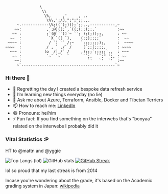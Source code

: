 ```
               \
                \\
                 \%,     ,'     , ,.
                  \%\,';/J,";";";;,,.
     ~.------------\%;((`);)));`;;,.,-----------,~
    ~~:           ,`;@)((;`,`((;(;;);;,`         :~~
   ~~ :           ;`(@```))`~ ``; );(;));;,      : ~~
  ~~  :            `X `(( `),    (;;);;;;`       :  ~~
 ~~~~ :            / `) `` /;~   `;;;;;;;);,     :  ~~~~
~~~~  :           / , ` ,/` /     (`;;(;;;;,     : ~~~~
  ~~~ :          (o  /]_/` /     ,);;;`;;;;;`,,  : ~~~
   ~~ :           `~` `~`  `      ``;,  ``;" ';, : ~~
    ~~:                             `'   `'  `'  :~~
     ~`-----------------------------------------`~
```
### Hi there 👋

- 🔭 Regretting the day I created a bespoke data refresh service
- 🌱 I’m learning new things everyday (no lie)
- 💬 Ask me about Azure, Terraform, Ansible, Docker and Tibetan Terriers
- 📫 How to reach me: [LinkedIn](https://www.linkedin.com/in/booyaa/)
- 😄 Pronouns: he/him
- ⚡ Fun fact: If you find something on the interwebs that's "booyaa" related on the interwebs I probably did it

<!--
202010 - Regretting the day I created a bespoke data refresh service
older - Big refactoring of the terraform to create our serverless functions and supporting resources
--> 
### Vital Statistics :P

HT to @mattn and @yggie

![Top Langs (lol)](https://github-readme-stats.vercel.app/api/top-langs/?username=booyaa&hide=html)
![GitHub stats](https://github-readme-stats.vercel.app/api?username=booyaa&show_icons=true&count_private=true&line_height=40)
[![GitHub Streak](https://github-readme-streak-stats.herokuapp.com?user=booyaa)](https://git.io/streak-stats)

lol so proud that my last streak is from 2014

Incase you're wondering about the grade, it's based on the Academic grading system in Japan: [wikipedia](https://en.wikipedia.org/wiki/Academic_grading_in_Japan)
